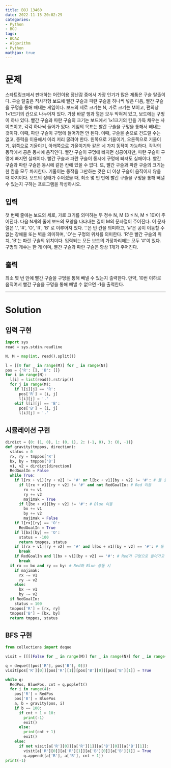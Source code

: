 ```yaml
---
title: BOJ 13460
date: 2022-11-15 20:02:29
categories:
- Python
- BOJ
tags:
- BOAZ
- Algorithm
- Python
mathjax: true
---
```

# 문제

스타트링크에서 판매하는 어린이용 장난감 중에서 가장 인기가 많은 제품은 구슬 탈출이다. 구슬 탈출은 직사각형 보드에 빨간 구슬과 파란 구슬을 하나씩 넣은 다음, 빨간 구슬을 구멍을 통해 빼내는 게임이다.
보드의 세로 크기는 N, 가로 크기는 M이고, 편의상 1×1크기의 칸으로 나누어져 있다. 가장 바깥 행과 열은 모두 막혀져 있고, 보드에는 구멍이 하나 있다. 빨간 구슬과 파란 구슬의 크기는 보드에서 1×1크기의 칸을 가득 채우는 사이즈이고, 각각 하나씩 들어가 있다. 게임의 목표는 빨간 구슬을 구멍을 통해서 빼내는 것이다. 이때, 파란 구슬이 구멍에 들어가면 안 된다.
이때, 구슬을 손으로 건드릴 수는 없고, 중력을 이용해서 이리 저리 굴려야 한다. 왼쪽으로 기울이기, 오른쪽으로 기울이기, 위쪽으로 기울이기, 아래쪽으로 기울이기와 같은 네 가지 동작이 가능하다.
각각의 동작에서 공은 동시에 움직인다. 빨간 구슬이 구멍에 빠지면 성공이지만, 파란 구슬이 구멍에 빠지면 실패이다. 빨간 구슬과 파란 구슬이 동시에 구멍에 빠져도 실패이다. 빨간 구슬과 파란 구슬은 동시에 같은 칸에 있을 수 없다. 또, 빨간 구슬과 파란 구슬의 크기는 한 칸을 모두 차지한다. 기울이는 동작을 그만하는 것은 더 이상 구슬이 움직이지 않을 때 까지이다.
보드의 상태가 주어졌을 때, 최소 몇 번 만에 빨간 구슬을 구멍을 통해 빼낼 수 있는지 구하는 프로그램을 작성하시오.

## 입력

첫 번째 줄에는 보드의 세로, 가로 크기를 의미하는 두 정수 N, M (3 ≤ N, M ≤ 10)이 주어진다. 다음 N개의 줄에 보드의 모양을 나타내는 길이 M의 문자열이 주어진다. 이 문자열은 '.', '#', 'O', 'R', 'B' 로 이루어져 있다. '.'은 빈 칸을 의미하고, '#'은 공이 이동할 수 없는 장애물 또는 벽을 의미하며, 'O'는 구멍의 위치를 의미한다. 'R'은 빨간 구슬의 위치, 'B'는 파란 구슬의 위치이다.
입력되는 모든 보드의 가장자리에는 모두 '#'이 있다. 구멍의 개수는 한 개 이며, 빨간 구슬과 파란 구슬은 항상 1개가 주어진다.

## 출력

최소 몇 번 만에 빨간 구슬을 구멍을 통해 빼낼 수 있는지 출력한다. 만약, 10번 이하로 움직여서 빨간 구슬을 구멍을 통해 빼낼 수 없으면 -1을 출력한다.

<!-- More -->

***

# Solution

## 입력 구현

~~~python
import sys
read = sys.stdin.readline

N, M = map(int, read().split())

l = [[0 for _ in range(M)] for _ in range(N)]
pos = {'R': [], 'B': []}
for i in range(N):
  l[i] = list(read().rstrip())
  for j in range(M):
    if l[i][j] == 'R':
      pos['R'] = [i, j]
      l[i][j] = '.'
    elif l[i][j] == 'B':
      pos['B'] = [i, j]
      l[i][j] = '.'
~~~

## 시뮬레이션 구현

~~~python
dirdict = {0: (1, 0), 1: (0, 1), 2: (-1, 0), 3: (0, -1)}
def gravity(tmppos, direction):
  status = 0
  rx, ry = tmppos['R']
  bx, by = tmppos['B']
  v1, v2 = dirdict[direction]
  RedGoalIn = False
  while True:
    if l[rx + v1][ry + v2] != '#' or l[bx + v1][by + v2] != '#': # 둘 중 하나가 이동 가능할 때
      if l[rx + v1][ry + v2] != '#' and not RedGoalIn: # Red 이동
        rx += v1
        ry += v2
        majimak = True
      if l[bx + v1][by + v2] != '#': # Blue 이동
        bx += v1
        by += v2
        majimak = False
    if l[rx][ry] == 'O':
      RedGoalIn = True
    if l[bx][by] == 'O':
      status = -100
      return tmppos, status
    if l[rx + v1][ry + v2] == '#' and l[bx + v1][by + v2] == '#': # 둘 다 이동 불가 시 이동 정지
      break
    if RedGoalIn and l[bx + v1][by + v2] == '#': # Red가 구멍으로 들어가고 Blue는 이동 불가 시 이동 정지
      break
  if rx == bx and ry == by: # Red와 Blue 충돌 시
    if majimak:
      rx -= v1
      ry -= v2
    else:
      bx -= v1
      by -= v2
  if RedGoalIn:
    status = 100
  tmppos['R'] = [rx, ry]
  tmppos['B'] = [bx, by]
  return tmppos, status
~~~

## BFS 구현

~~~python
from collections import deque

visit = [[[[False for _ in range(M)] for _ in range(N)] for _ in range(M)] for _ in range(N)]

q = deque([[pos['R'], pos['B'], 0]])
visit[pos['R'][0]][pos['R'][1]][pos['B'][0]][pos['B'][1]] = True

while q:
  RedPos, BluePos, cnt = q.popleft()
  for i in range(4):
    pos['R'] = RedPos
    pos['B'] = BluePos
    a, b = gravity(pos, i)
    if b == 100:
      if cnt + 1 > 10:
        print(-1)
        exit()
      else:
        print(cnt + 1)
        exit()
    else:
      if not visit[a['R'][0]][a['R'][1]][a['B'][0]][a['B'][1]]:
        visit[a['R'][0]][a['R'][1]][a['B'][0]][a['B'][1]] = True
        q.append([a['R'], a['B'], cnt + 1])
print(-1)
~~~